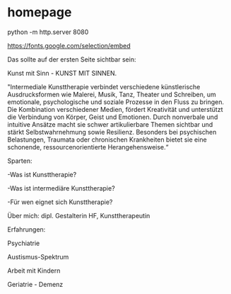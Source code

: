 
# homepage

python -m http.server 8080

https://fonts.google.com/selection/embed


Das sollte auf der ersten Seite sichtbar sein:



Kunst mit Sinn - KUNST MIT SINNEN. 

"Intermediale Kunsttherapie verbindet verschiedene künstlerische Ausdrucksformen wie Malerei, Musik, Tanz, Theater und Schreiben, um emotionale, psychologische und soziale Prozesse in den Fluss zu bringen. Die Kombination verschiedener Medien, fördert Kreativität und unterstützt die Verbindung von Körper, Geist und Emotionen. Durch nonverbale und intuitive Ansätze macht sie schwer artikulierbare Themen sichtbar und stärkt Selbstwahrnehmung sowie Resilienz. Besonders bei psychischen Belastungen, Traumata oder chronischen Krankheiten bietet sie eine schonende, ressourcenorientierte Herangehensweise.“ 



Sparten:

-Was ist Kunsttherapie?

-Was ist intermediäre Kunsttherapie?

-Für wen eignet sich Kunsttherapie?



Über mich: dipl. Gestalterin HF, Kunsttherapeutin



Erfahrungen:

Psychiatrie

Austismus-Spektrum

Arbeit mit Kindern

Geriatrie - Demenz
